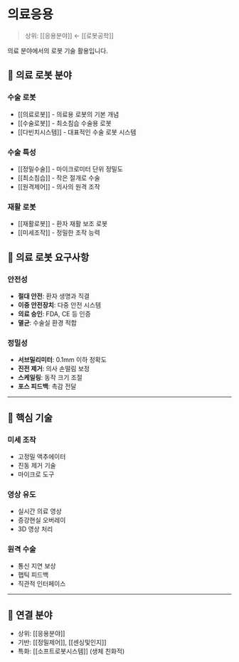 # 의료응용

> 상위: [[응용분야]] ← [[로봇공학]]

의료 분야에서의 로봇 기술 활용입니다.

## 🏥 의료 로봇 분야

### 수술 로봇
- [[의료로봇]] - 의료용 로봇의 기본 개념
- [[수술로봇]] - 최소침습 수술용 로봇
- [[다빈치시스템]] - 대표적인 수술 로봇 시스템

### 수술 특성
- [[정밀수술]] - 마이크로미터 단위 정밀도
- [[최소침습]] - 작은 절개로 수술
- [[원격제어]] - 의사의 원격 조작

### 재활 로봇
- [[재활로봇]] - 환자 재활 보조 로봇
- [[미세조작]] - 정밀한 조작 능력

## 🎯 의료 로봇 요구사항

### 안전성
- **절대 안전**: 환자 생명과 직결
- **이중 안전장치**: 다중 안전 시스템
- **의료 승인**: FDA, CE 등 인증
- **멸균**: 수술실 환경 적합

### 정밀성
- **서브밀리미터**: 0.1mm 이하 정확도
- **진전 제거**: 의사 손떨림 보정
- **스케일링**: 동작 크기 조절
- **포스 피드백**: 촉감 전달

---

## 🔗 핵심 기술

### 미세 조작
- 고정밀 액추에이터
- 진동 제거 기술
- 마이크로 도구

### 영상 유도
- 실시간 의료 영상
- 증강현실 오버레이
- 3D 영상 처리

### 원격 수술
- 통신 지연 보상
- 햅틱 피드백
- 직관적 인터페이스

---

## 🔗 연결 분야
- 상위: [[응용분야]]
- 기반: [[정밀제어]], [[센싱및인지]]
- 특화: [[소프트로봇시스템]] (생체 친화적)